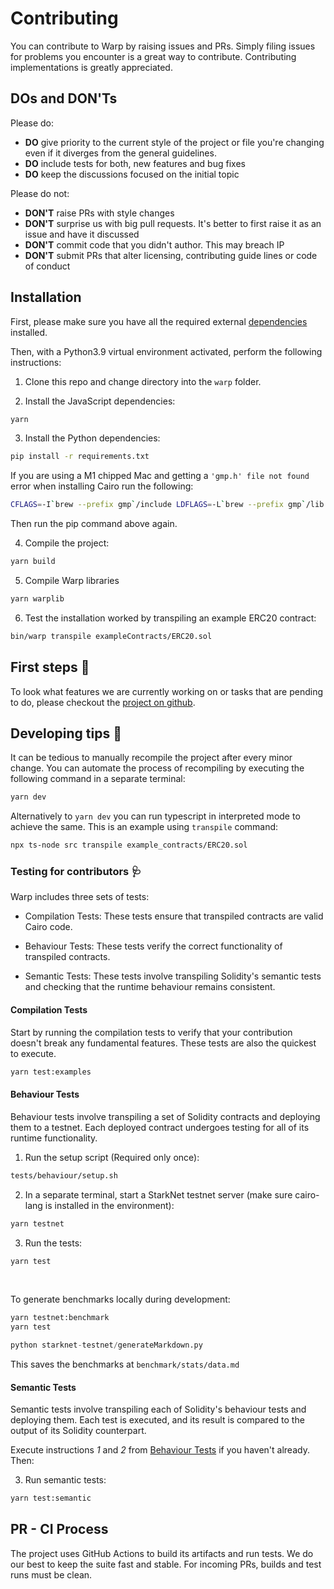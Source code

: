 # Contributing

You can contribute to Warp by raising issues and PRs. Simply filing issues for problems you encounter is a great way to contribute. Contributing implementations is greatly appreciated.

## DOs and DON'Ts

Please do:

- **DO** give priority to the current style of the project or file you're changing even if it diverges from the general guidelines.
- **DO** include tests for both, new features and bug fixes
- **DO** keep the discussions focused on the initial topic

Please do not:

- **DON'T** raise PRs with style changes
- **DON'T** surprise us with big pull requests. It's better to first raise it as an issue and have it discussed
- **DON'T** commit code that you didn't author. This may breach IP
- **DON'T** submit PRs that alter licensing, contributing guide lines or code of conduct

## Installation

First, please make sure you have all the required external [dependencies](dependencies.md) installed.

Then, with a Python3.9 virtual environment activated, perform the following instructions:

1. Clone this repo and change directory into the `warp` folder.

2. Install the JavaScript dependencies:

```bash
yarn
```

3. Install the Python dependencies:

```bash
pip install -r requirements.txt
```

If you are using a M1 chipped Mac and getting a `'gmp.h' file not found` error when installing Cairo run the following:

```bash
CFLAGS=-I`brew --prefix gmp`/include LDFLAGS=-L`brew --prefix gmp`/lib pip install ecdsa fastecdsa sympy
```

Then run the pip command above again.

4. Compile the project:

```bash
yarn build
```

5. Compile Warp libraries

```bash
yarn warplib
```

6. Test the installation worked by transpiling an example ERC20 contract:

```bash
bin/warp transpile exampleContracts/ERC20.sol
```

## First steps :feet:

To look what features we are currently working on or tasks that are pending to do, please checkout the [project on github](https://github.com/orgs/NethermindEth/projects/30/views/3).

## Developing tips :honey_pot:

It can be tedious to manually recompile the project after every minor change. You can automate the process of recompiling by executing the following command in a separate terminal:

```bash
yarn dev
```

Alternatively to `yarn dev` you can run typescript in interpreted mode to achieve the same. This is an example using `transpile` command:

```bash
npx ts-node src transpile example_contracts/ERC20.sol
```

### Testing for contributors :stethoscope:

Warp includes three sets of tests:

- Compilation Tests: These tests ensure that transpiled contracts are valid Cairo code.

- Behaviour Tests: These tests verify the correct functionality of transpiled contracts.

- Semantic Tests: These tests involve transpiling Solidity's semantic tests and checking that the runtime behaviour remains consistent.

#### Compilation Tests

Start by running the compilation tests to verify that your contribution doesn't break any fundamental features. These tests are also the quickest to execute.

```bash
yarn test:examples
```

#### Behaviour Tests

Behaviour tests involve transpiling a set of Solidity contracts and deploying them to a testnet. Each deployed contract undergoes testing for all of its runtime functionality.

1. Run the setup script (Required only once):

```bash
tests/behaviour/setup.sh
```

2. In a separate terminal, start a StarkNet testnet server (make sure cairo-lang is installed in the environment):

```bash
yarn testnet
```

3. Run the tests:

```bash
yarn test
```

<br>

To generate benchmarks locally during development:

```bash
yarn testnet:benchmark
yarn test
```

```python
python starknet-testnet/generateMarkdown.py
```

This saves the benchmarks at `benchmark/stats/data.md`

#### Semantic Tests

Semantic tests involve transpiling each of Solidity's behaviour tests and deploying them. Each test is executed, and its result is compared to the output of its Solidity counterpart.

Execute instructions _1_ and _2_ from [Behaviour Tests](#behaviour-tests) if you haven't already. Then:

3. Run semantic tests:

```bash
yarn test:semantic
```

## PR - CI Process

The project uses GitHub Actions to build its artifacts and run tests. We do our best to keep the suite fast and stable. For incoming PRs, builds and test runs must be clean.
